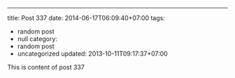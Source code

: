 ---
title: Post 337
date: 2014-06-17T06:09:40+07:00
tags:
  - random post
  - null
category:
  - random post
  - uncategorized
updated: 2013-10-11T09:17:37+07:00

This is content of post 337